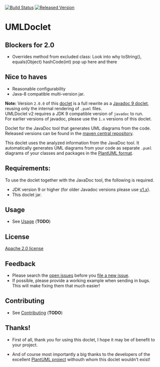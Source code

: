 [![Build Status][ci-img]][ci]
[![Released Version][maven-img]][maven]

# UMLDoclet

## Blockers for 2.0

- Overrides method from excluded class: Look into why toString(), equals(Object) hashCode(int) pop up here and there

## Nice to haves

- Reasonable configurability
- Java-8 compatible multi-version jar.

__Note:__ Version `2.0.0` of this [doclet] is a full rewrite as 
a [Javadoc 9 doclet][doclet], reusing only the internal rendering of `.puml` files.  
UMLDoclet v2 requires a JDK 9 compatible version of `javadoc` to run.  
For earlier versions of javadoc, please use the `1.x` versions of this doclet.

Doclet for the JavaDoc tool that generates UML diagrams from the code.  
Released versions can be found in the [maven central repository][maven].  

This doclet uses the analyzed information from the JavaDoc tool.
It automatically generates UML diagrams from your code as separate 
`.puml` diagrams of your classes and packages in the 
[PlantUML format][plantuml].

## Requirements:

To use the doclet together with the JavaDoc tool, the following is required.

- JDK version 9 or higher (for older Javadoc versions please use [v1.x]).
- This doclet jar.

## Usage

- See [Usage] (__TODO__)

## License

[Apache 2.0 license](../LICENSE)

## Feedback

- Please search the [open issues](https://github.com/talsma-ict/umldoclet/issues)
  before you [file a new issue](https://github.com/talsma-ict/umldoclet/issues/new).
- If possible, please provide a working example when sending in bugs.
  This will make fixing them that much easier!
  
## Contributing

- See [Contributing] (__TODO__)

## Thanks!

- First of all, thank _you_ for using this doclet, I hope it may be of benefit to your project.
- And of course most importantly a big thanks to the developers of the excellent [PlantUML project][plantuml]
  withouth whom this doclet wouldn't exist!



  [ci-img]: https://img.shields.io/travis/talsma-ict/umldoclet/develop.svg
  [ci]: https://travis-ci.org/talsma-ict/umldoclet
  [maven-img]: https://img.shields.io/maven-central/v/nl.talsmasoftware/umldoclet.svg
  [maven]: http://search.maven.org/#search%7Cga%7C1%7Cg%3A%22nl.talsmasoftware%22%20AND%20a%3A%22umldoclet%22
  [usage]: USAGE.md
  [contributing]: Contributing.md
  [v1.x]: https://github.com/talsma-ict/umldoclet/tree/master
  [plantuml]: http://plantuml.com
  [doclet]: https://docs.oracle.com/javase/9/docs/api/jdk/javadoc/doclet/Doclet.html

